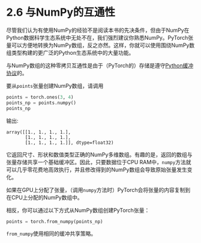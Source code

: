 # 2.6 与NumPy的互通性

尽管我们认为有使用NumPy的经验不是阅读本书的先决条件，但由于NumPy在Python数据科学生态系统中无处不在，我们强烈建议你熟悉NumPy。PyTorch张量可以方便地转换为NumPy数组，反之亦然。这样，你就可以使用围绕NumPy数组类型构建的更广泛的Python生态系统中的大量功能。

与NumPy数组的这种零拷贝互通性是由于（PyTorch的）存储是遵守[Python缓冲协议](https://docs.python.org/3/c-api/buffer.html)的。

要从`points`张量创建NumPy数组，请调用

``` python
points = torch.ones(3, 4)
points_np = points.numpy()
points_np
```
输出:
```
array([[1., 1., 1., 1.],
       [1., 1., 1., 1.],
       [1., 1., 1., 1.]], dtype=float32)
```

它返回尺寸、形状和数值类型正确的NumPy多维数组。有趣的是，返回的数组与张量存储共享一个基础缓冲区。因此，只要数据位于CPU RAM中，`numpy`方法就可以几乎零花费地高效执行，并且修改得到的NumPy数组会导致原始张量发生变化。

如果在GPU上分配了张量，（调用`numpy`方法时）PyTorch会将张量的内容复制到在CPU上分配的NumPy数组中。

相反，你可以通过以下方式从NumPy数组创建PyTorch张量：
``` python
points = torch.from_numpy(points_np)
```

`from_numpy`使用相同的缓冲共享策略。